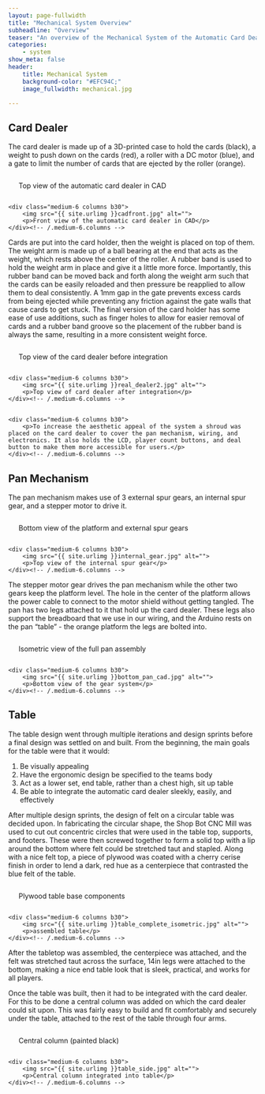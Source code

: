 ```yaml
---
layout: page-fullwidth
title: "Mechanical System Overview"
subheadline: "Overview"
teaser: "An overview of the Mechanical System of the Automatic Card Dealer. The mechanical structure is composed of three main parts: the card dealer, the pan mechanism that rotates the card dealer, and the table."
categories:
    - system
show_meta: false
header:
    title: Mechanical System
    background-color: "#EFC94C;"
    image_fullwidth: mechanical.jpg

---
```

<!--more-->


## Card Dealer
The card dealer is made up of a 3D-printed case to hold the cards (black), a weight to push down on the cards (red), a roller with a DC motor (blue), and a gate to limit the number of cards that are ejected by the roller (orange). 



<div class="row t60">
    <div class="medium-6 columns b30">
        <img src="{{ site.urlimg }}caddealertop.jpg" alt="">
        <p>Top view of the automatic card dealer in CAD</p>
    </div><!-- /.medium-6.columns -->

    <div class="medium-6 columns b30">
        <img src="{{ site.urlimg }}cadfront.jpg" alt="">
        <p>Front view of the automatic card dealer in CAD</p>
    </div><!-- /.medium-6.columns -->
</div><!-- /.row -->



Cards are put into the card holder, then the weight is placed on top of them. The weight arm is made up of a ball bearing at the end that acts as the weight, which rests above the center of the roller. A rubber band is used to hold the weight arm in place and give it a little more force. Importantly, this rubber band can be moved back and forth along the weight arm such that the cards can be easily reloaded and then pressure be reapplied to allow them to deal consistently. A 1mm gap in the gate prevents excess cards from being ejected while preventing any friction against the gate walls that cause cards to get stuck. The final version of the card holder has some ease of use additions, such as finger holes to allow for easier removal of cards and a rubber band groove so the placement of the rubber band is always the same, resulting in a more consistent weight force.


<div class="row t60">
    <div class="medium-6 columns b30">
        <img src="{{ site.urlimg }}real_dealer1.jpg" alt="">
        <p>Top view of the card dealer before integration
</p>
    </div><!-- /.medium-6.columns -->

    <div class="medium-6 columns b30">
        <img src="{{ site.urlimg }}real_dealer2.jpg" alt="">
        <p>Top view of card dealer after integration</p>
    </div><!-- /.medium-6.columns -->
</div><!-- /.row -->


<div class="row t60">
    <div class="medium-6 columns b30">
        <img src="{{ site.urlimg }}caddealershroud.jpg" alt="">
    </div><!-- /.medium-6.columns -->

    <div class="medium-6 columns b30">
        <p>To increase the aesthetic appeal of the system a shroud was placed on the card dealer to cover the pan mechanism, wiring, and electronics. It also holds the LCD, player count buttons, and deal button to make them more accessible for users.</p>
    </div><!-- /.medium-6.columns -->
</div><!-- /.row -->




## Pan Mechanism
The pan mechanism makes use of 3 external spur gears, an internal spur gear, and a stepper motor to drive it.

<div class="row t60">
    <div class="medium-6 columns b30">
        <img src="{{ site.urlimg }}bottom_gears.jpg" alt="">
        <p>Bottom view of the platform and external spur gears</p>
    </div><!-- /.medium-6.columns -->

    <div class="medium-6 columns b30">
        <img src="{{ site.urlimg }}internal_gear.jpg" alt="">
        <p>Top view of the internal spur gear</p>
    </div><!-- /.medium-6.columns -->
</div><!-- /.row -->

The stepper motor gear drives the pan mechanism while the other two gears keep the platform level. The hole in the center of the platform allows the power cable to connect to the motor shield without getting tangled. The pan has two legs attached to it that hold up the card dealer. These legs also support the breadboard that we use in our wiring, and the Arduino rests on the pan “table” - the orange platform the legs are bolted into.

<div class="row t60">
    <div class="medium-6 columns b30">
        <img src="{{ site.urlimg }}isometric_pan_cad.jpg" alt="">
        <p>Isometric view of the full pan assembly  </p>
    </div><!-- /.medium-6.columns -->

    <div class="medium-6 columns b30">
        <img src="{{ site.urlimg }}bottom_pan_cad.jpg" alt="">
        <p>Bottom view of the gear system</p>
    </div><!-- /.medium-6.columns -->
</div><!-- /.row -->


## Table

The table design went through multiple iterations and design sprints before a final design was settled on and built. From the beginning, the main goals for the table were that it would:
1. Be visually appealing
2. Have the ergonomic design be specified to the teams body
3. Act as a lower set, end table, rather than a chest high, sit up table
4. Be able to integrate the automatic card dealer sleekly, easily, and effectively

After multiple design sprints, the design of felt on a circular table was decided upon. In fabricating the circular shape, the Shop Bot CNC Mill was used to cut out concentric circles that were used in the table top, supports, and footers. These were then screwed together to form a solid top with a lip around the bottom where felt could be stretched taut and stapled. Along with a nice felt top, a piece of plywood was coated with a cherry cerise finish in order to lend a dark, red hue as a centerpiece that contrasted the blue felt of the table.

<div class="row t60">
    <div class="medium-6 columns b30">
        <img src="{{ site.urlimg }}table_parts.jpg" alt="">
        <p>Plywood table base components  </p>
    </div><!-- /.medium-6.columns -->

    <div class="medium-6 columns b30">
        <img src="{{ site.urlimg }}table_complete_isometric.jpg" alt="">
        <p>assembled table</p>
    </div><!-- /.medium-6.columns -->
</div><!-- /.row -->


After the tabletop was assembled, the centerpiece was attached, and the felt was stretched taut across the surface, 14in legs were attached to the bottom, making a nice end table look that is sleek, practical, and works for all players.

Once the table was built, then it had to be integrated with the card dealer. For this to be done a central column was added on which the card dealer could sit upon. This was fairly easy to build and fit comfortably and securely under the table, attached to the rest of the table through four arms.

<div class="row t60">
    <div class="medium-6 columns b30">
        <img src="{{ site.urlimg }}painted_center_support.jpg" alt="">
        <p>Central column (painted black)  </p>
    </div><!-- /.medium-6.columns -->

    <div class="medium-6 columns b30">
        <img src="{{ site.urlimg }}table_side.jpg" alt="">
        <p>Central column integrated into table</p>
    </div><!-- /.medium-6.columns -->
</div><!-- /.row -->